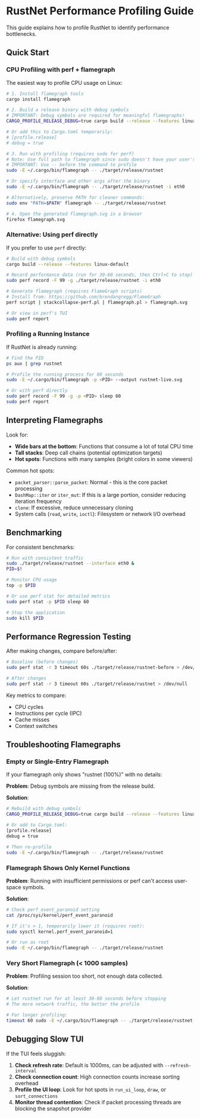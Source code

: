 # RustNet Performance Profiling Guide

This guide explains how to profile RustNet to identify performance bottlenecks.

## Quick Start

### CPU Profiling with perf + flamegraph

The easiest way to profile CPU usage on Linux:

```bash
# 1. Install flamegraph tools
cargo install flamegraph

# 2. Build a release binary with debug symbols
# IMPORTANT: Debug symbols are required for meaningful flamegraphs!
CARGO_PROFILE_RELEASE_DEBUG=true cargo build --release --features linux-default

# Or add this to Cargo.toml temporarily:
# [profile.release]
# debug = true

# 3. Run with profiling (requires sudo for perf)
# Note: Use full path to flamegraph since sudo doesn't have your user's PATH
# IMPORTANT: Use -- before the command to profile
sudo -E ~/.cargo/bin/flamegraph -- ./target/release/rustnet

# Or specify interface and other args after the binary
sudo -E ~/.cargo/bin/flamegraph -- ./target/release/rustnet -i eth0

# Alternatively, preserve PATH for cleaner commands:
sudo env "PATH=$PATH" flamegraph -- ./target/release/rustnet

# 4. Open the generated flamegraph.svg in a browser
firefox flamegraph.svg
```

### Alternative: Using perf directly

If you prefer to use `perf` directly:

```bash
# Build with debug symbols
cargo build --release --features linux-default

# Record performance data (run for 30-60 seconds, then Ctrl+C to stop)
sudo perf record -F 99 -g ./target/release/rustnet -i eth0

# Generate flamegraph (requires FlameGraph scripts)
# Install from: https://github.com/brendangregg/FlameGraph
perf script | stackcollapse-perf.pl | flamegraph.pl > flamegraph.svg

# Or view in perf's TUI
sudo perf report
```

### Profiling a Running Instance

If RustNet is already running:

```bash
# Find the PID
ps aux | grep rustnet

# Profile the running process for 60 seconds
sudo -E ~/.cargo/bin/flamegraph -p <PID> --output rustnet-live.svg

# Or with perf directly
sudo perf record -F 99 -g -p <PID> sleep 60
sudo perf report
```

## Interpreting Flamegraphs

Look for:
- **Wide bars at the bottom**: Functions that consume a lot of total CPU time
- **Tall stacks**: Deep call chains (potential optimization targets)
- **Hot spots**: Functions with many samples (bright colors in some viewers)

Common hot spots:
- `packet_parser::parse_packet`: Normal - this is the core packet processing
- `DashMap::iter` or `iter_mut`: If this is a large portion, consider reducing iteration frequency
- `clone`: If excessive, reduce unnecessary cloning
- System calls (`read`, `write`, `ioctl`): Filesystem or network I/O overhead

## Benchmarking

For consistent benchmarks:

```bash
# Run with consistent traffic
sudo ./target/release/rustnet --interface eth0 &
PID=$!

# Monitor CPU usage
top -p $PID

# Or use perf stat for detailed metrics
sudo perf stat -p $PID sleep 60

# Stop the application
sudo kill $PID
```

## Performance Regression Testing

After making changes, compare before/after:

```bash
# Baseline (before changes)
sudo perf stat -r 3 timeout 60s ./target/release/rustnet-before > /dev/null

# After changes
sudo perf stat -r 3 timeout 60s ./target/release/rustnet > /dev/null
```

Key metrics to compare:
- CPU cycles
- Instructions per cycle (IPC)
- Cache misses
- Context switches

## Troubleshooting Flamegraphs

### Empty or Single-Entry Flamegraph

If your flamegraph only shows "rustnet (100%)" with no details:

**Problem**: Debug symbols are missing from the release build.

**Solution**:
```bash
# Rebuild with debug symbols
CARGO_PROFILE_RELEASE_DEBUG=true cargo build --release --features linux-default

# Or add to Cargo.toml:
[profile.release]
debug = true

# Then re-profile
sudo -E ~/.cargo/bin/flamegraph -- ./target/release/rustnet
```

### Flamegraph Shows Only Kernel Functions

**Problem**: Running with insufficient permissions or perf can't access user-space symbols.

**Solution**:
```bash
# Check perf_event_paranoid setting
cat /proc/sys/kernel/perf_event_paranoid

# If it's > 1, temporarily lower it (requires root):
sudo sysctl kernel.perf_event_paranoid=1

# Or run as root
sudo -E ~/.cargo/bin/flamegraph -- ./target/release/rustnet
```

### Very Short Flamegraph (< 1000 samples)

**Problem**: Profiling session too short, not enough data collected.

**Solution**:
```bash
# Let rustnet run for at least 30-60 seconds before stopping
# The more network traffic, the better the profile

# For longer profiling:
timeout 60 sudo -E ~/.cargo/bin/flamegraph -- ./target/release/rustnet
```

## Debugging Slow TUI

If the TUI feels sluggish:

1. **Check refresh rate**: Default is 1000ms, can be adjusted with `--refresh-interval`
2. **Check connection count**: High connection counts increase sorting overhead
3. **Profile the UI loop**: Look for hot spots in `run_ui_loop`, `draw`, or `sort_connections`
4. **Monitor thread contention**: Check if packet processing threads are blocking the snapshot provider
